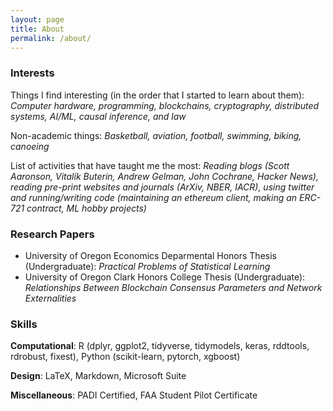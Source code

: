 ```yaml
---
layout: page
title: About
permalink: /about/
---
```

### Interests
Things I find interesting (in the order that I started to learn about them): *Computer hardware, programming, blockchains, cryptography, distributed systems, AI/ML, causal inference, and law*

Non-academic things: *Basketball, aviation, football, swimming, biking, canoeing*

List of activities that have taught me the most: *Reading blogs (Scott Aaronson, Vitalik Buterin, Andrew Gelman, John Cochrane, Hacker News), reading pre-print websites and journals (ArXiv, NBER, IACR), using twitter and running/writing code (maintaining an ethereum client, making an ERC-721 contract, ML hobby projects)* 

### Research Papers
- University of Oregon Economics Deparmental Honors Thesis (Undergraduate): *Practical Problems of Statistical Learning*
- University of Oregon Clark Honors College Thesis (Undergraduate): *Relationships Between Blockchain Consensus Parameters and Network Externalities*

### Skills
**Computational**: R (dplyr, ggplot2, tidyverse, tidymodels, keras, rddtools, rdrobust, fixest), Python (scikit-learn, pytorch, xgboost)

**Design**: LaTeX, Markdown, Microsoft Suite

**Miscellaneous**: PADI Certified, FAA Student Pilot Certificate

